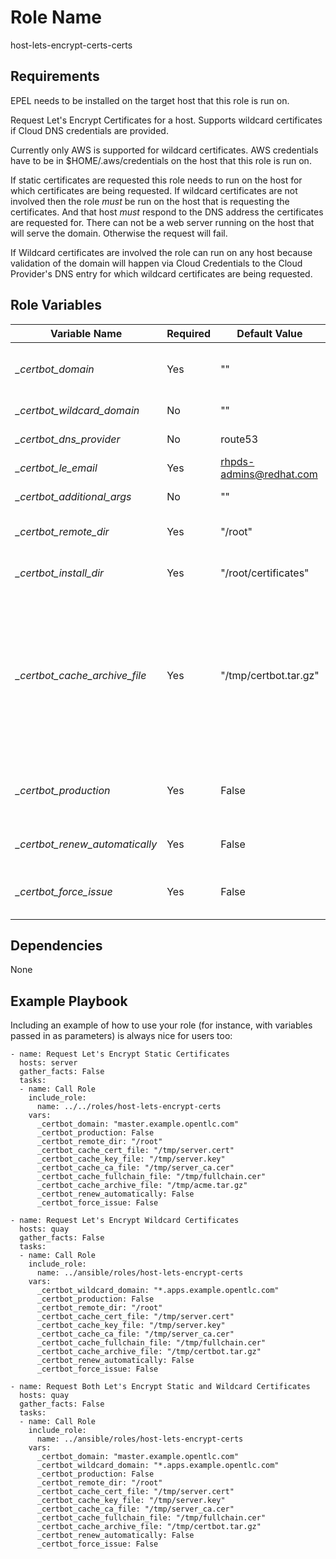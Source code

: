 Role Name
=========

host-lets-encrypt-certs-certs

Requirements
------------

EPEL needs to be installed on the target host that this role is run on.

Request Let's Encrypt Certificates for a host. Supports wildcard certificates if Cloud DNS credentials are provided.

Currently only AWS is supported for wildcard certificates. AWS credentials have to be in $HOME/.aws/credentials on the host that this role is run on.

If static certificates are requested this role needs to run on the host for which certificates are being requested. If wildcard certificates are not involved then the role *must* be run on the host that is requesting the certificates. And that host *must* respond to the DNS address the certificates are requested for. There can not be a web server running on the host that will serve the domain. Otherwise the request will fail.

If Wildcard certificates are involved the role can run on any host because validation of the domain will happen via Cloud Credentials to the Cloud Provider's DNS entry for which wildcard certificates are being requested.


Role Variables
--------------

|Variable Name|Required|Default Value|Description
|------------ |----------- |-----------|-----------
|*_certbot_domain*|Yes|"" |Domain name for which to request a certificate. _Limitation_: Curently only *one* domain name can be requested.
|*_certbot_wildcard_domain*|No|""|Wildcard domain name for which to request a certificate
|*_certbot_dns_provider*|No|route53|DNS Provider for use with wildcard certificates.
|*_certbot_le_email*|Yes|rhpds-admins@redhat.com|E-mail address to register with Let's Encrypt
|*_certbot_additional_args*|No |"" |Additional arguments for Certbot
|*_certbot_remote_dir*|Yes| "/root"| The directory on the remote host in which to store Certbot files 
|*_certbot_install_dir*|Yes| "/root/certificates"| The directory on the remote host in which to install the requested certificates into
|*_certbot_cache_archive_file*|Yes| "/tmp/certbot.tar.gz"| Local (to the host ansible is running on) cache of certificates. Prevents re-requesting certificates for later runs of the playbook when the domains haven't changed. certbot.tar.gz will contain the entire `{{_cerbot_remote_dir}}/certbot` directory so that it can be restored for future runs on new machines with the same domain names.
|*_certbot_production*|Yes|False|Use the Production Let's Encrypt Server. Leave to False for testing runs to prevent issues with the Let's Encrypt rate limits
|*_certbot_renew_automatically*|Yes|False|Install a cron job to automatically renew Certificates. Checks once a day.
|*_certbot_force_issue*|Yes|False|Force the creation of new certificates even if there are certificates already on the host or certificates in the local cache


Dependencies
------------

None

Example Playbook
----------------

Including an example of how to use your role (for instance, with variables passed in as parameters) is always nice for users too:

```
- name: Request Let's Encrypt Static Certificates
  hosts: server
  gather_facts: False
  tasks:
  - name: Call Role
    include_role:
      name: ../../roles/host-lets-encrypt-certs
    vars:
      _certbot_domain: "master.example.opentlc.com"
      _certbot_production: False
      _certbot_remote_dir: "/root"
      _certbot_cache_cert_file: "/tmp/server.cert"
      _certbot_cache_key_file: "/tmp/server.key"
      _certbot_cache_ca_file: "/tmp/server_ca.cer"
      _certbot_cache_fullchain_file: "/tmp/fullchain.cer"
      _certbot_cache_archive_file: "/tmp/acme.tar.gz"
      _certbot_renew_automatically: False
      _certbot_force_issue: False

- name: Request Let's Encrypt Wildcard Certificates
  hosts: quay
  gather_facts: False
  tasks:
  - name: Call Role
    include_role:
      name: ../ansible/roles/host-lets-encrypt-certs
    vars:
      _certbot_wildcard_domain: "*.apps.example.opentlc.com"
      _certbot_production: False
      _certbot_remote_dir: "/root"
      _certbot_cache_cert_file: "/tmp/server.cert"
      _certbot_cache_key_file: "/tmp/server.key"
      _certbot_cache_ca_file: "/tmp/server_ca.cer"
      _certbot_cache_fullchain_file: "/tmp/fullchain.cer"
      _certbot_cache_archive_file: "/tmp/certbot.tar.gz"
      _certbot_renew_automatically: False
      _certbot_force_issue: False

- name: Request Both Let's Encrypt Static and Wildcard Certificates
  hosts: quay
  gather_facts: False
  tasks:
  - name: Call Role
    include_role:
      name: ../ansible/roles/host-lets-encrypt-certs
    vars:
      _certbot_domain: "master.example.opentlc.com"
      _certbot_wildcard_domain: "*.apps.example.opentlc.com"
      _certbot_production: False
      _certbot_remote_dir: "/root"
      _certbot_cache_cert_file: "/tmp/server.cert"
      _certbot_cache_key_file: "/tmp/server.key"
      _certbot_cache_ca_file: "/tmp/server_ca.cer"
      _certbot_cache_fullchain_file: "/tmp/fullchain.cer"
      _certbot_cache_archive_file: "/tmp/certbot.tar.gz"
      _certbot_renew_automatically: False
      _certbot_force_issue: False
```
